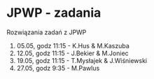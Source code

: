 # JPWP - zadania
 Rozwiązania zadań z JPWP
 1. 05.05, godz 11:15 - K.Hus & M.Kaszuba 
 2. 12.05, godz 11:15 - J.Bekier & M.Joniec
 3. 19.05, godz 11:15 - T.Mysłajek & J.Wiśniewski
 4. 27.05, godz 9:35 - M.Pawlus
 
